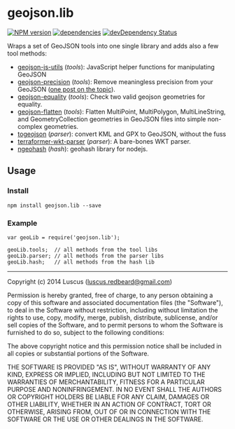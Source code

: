 # geojson.lib
[![NPM version](https://badge.fury.io/js/geojson.lib.svg)](http://badge.fury.io/js/geojson.lib)
[![dependencies](https://david-dm.org/luscus/geojson.lib.svg)](https://david-dm.org/luscus/geojson.lib)
[![devDependency Status](https://david-dm.org/luscus/geojson.lib/dev-status.svg?theme=shields.io)](https://david-dm.org/luscus/geojson.lib#info=devDependencies)


Wraps a set of GeoJSON tools into one single library and adds also a few tool methods:

- [geojson-js-utils](https://github.com/maxogden/geojson-js-utils) (*tools*): JavaScript helper functions for manipulating GeoJSON
- [geojson-precision](https://github.com/jczaplew/geojson-precision) (*tools*): Remove meaningless precision from your GeoJSON ([one post on the topic](http://gis.stackexchange.com/questions/8650/how-to-measure-the-accuracy-of-latitude-and-longitude/8674#8674)).
- [geojson-equality](https://github.com/geosquare/geojson-equality) (*tools*): Check two valid geojson geometries for equality.
- [geojson-flatten](https://github.com/mapbox/geojson-flatten) (*tools*): Flatten MultiPoint, MultiPolygon, MultiLineString, and GeometryCollection geometries in GeoJSON files into simple non-complex geometries.
- [togeojson](https://github.com/mapbox/togeojson) (*parser*): convert KML and GPX to GeoJSON, without the fuss
- [terraformer-wkt-parser](https://github.com/Esri/terraformer-wkt-parser) (*parser*): A bare-bones WKT parser.
- [ngeohash](https://github.com/sunng87/node-geohash) (*hash*): geohash library for nodejs.

## Usage

### Install

    npm install geojson.lib --save

### Example

    var geoLib = require('geojson.lib');

    geoLib.tools;  // all methods from the tool libs
    geoLib.parser; // all methods from the parser libs
    geoLib.hash;   // all methods from the hash lib

-------------------
Copyright (c) 2014 Luscus (luscus.redbeard@gmail.com)

Permission is hereby granted, free of charge, to any person obtaining a copy of this software and associated documentation files (the "Software"), to deal in the Software without restriction, including without limitation the rights to use, copy, modify, merge, publish, distribute, sublicense, and/or sell copies of the Software, and to permit persons to whom the Software is furnished to do so, subject to the following conditions:

The above copyright notice and this permission notice shall be included in all copies or substantial portions of the Software.

THE SOFTWARE IS PROVIDED "AS IS", WITHOUT WARRANTY OF ANY KIND, EXPRESS OR IMPLIED, INCLUDING BUT NOT LIMITED TO THE WARRANTIES OF MERCHANTABILITY, FITNESS FOR A PARTICULAR PURPOSE AND NONINFRINGEMENT. IN NO EVENT SHALL THE AUTHORS OR COPYRIGHT HOLDERS BE LIABLE FOR ANY CLAIM, DAMAGES OR OTHER LIABILITY, WHETHER IN AN ACTION OF CONTRACT, TORT OR OTHERWISE, ARISING FROM, OUT OF OR IN CONNECTION WITH THE SOFTWARE OR THE USE OR OTHER DEALINGS IN THE SOFTWARE.
